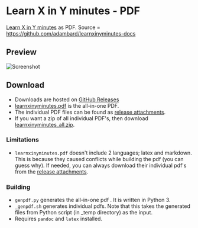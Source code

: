 # Learn X in Y minutes - PDF

[Learn X in Y minutes](http://learnxinyminutes.com) as PDF. Source = https://github.com/adambard/learnxinyminutes-docs


## Preview
![Screenshot](http://i.imgur.com/MJc4NrS.png)


## Download

* Downloads are hosted on [GitHub Releases](https://github.com/aviaryan/learnxinyminutes-pdf/releases/tag/v2016.01.31)
* [learnxinyminutes.pdf](https://github.com/aviaryan/learnxinyminutes-pdf/releases/download/v2016.01.31/learnxinyminutes.pdf) is the all-in-one PDF.
* The individual PDF files can be found as [release attachments](https://github.com/aviaryan/learnxinyminutes-pdf/releases/tag/v2016.01.31).
* If you want a zip of all individual PDF's, then download [learnxinyminutes_all.zip](https://github.com/aviaryan/learnxinyminutes-pdf/releases/download/v2016.01.31/learnxinyminutes_all.zip).


### Limitations

* `learnxinyminutes.pdf` doesn't include 2 languages; latex and markdown. This is because they caused conflicts while building the pdf (you can guess why). If needed, you can always download their individual pdf's from the [release attachments](https://github.com/aviaryan/learnxinyminutes-pdf/releases/tag/v2016.01.31).
 

### Building

* `genpdf.py` generates the all-in-one pdf . It is written in Python 3.
* `_genpdf.sh` generates individual pdfs. Note that this takes the generated files from Python script (in _temp directory) as the input.
* Requires `pandoc` and `latex` installed.